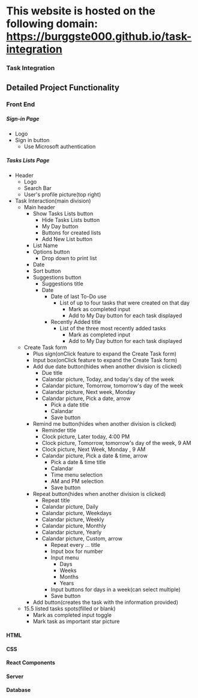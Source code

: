 # **This website is hosted on the following domain: https://burggste000.github.io/task-integration**
### **Task Integration**
## **Detailed Project Functionality** 
### **Front End**
##### **Sign-in Page**
- Logo
- Sign in button
    - Use Microsoft authentication
##### **Tasks Lists Page**
- Header
    - Logo
    - Search Bar
    - User's profile picture(top right)
- Task Interaction(main division)
    - Main header
        - Show Tasks Lists button
            - Hide Tasks Lists button
            - My Day button
            - Buttons for created lists
            - Add New List button
        - List Name
        - Options button
            - Drop down to print list
        - Date
        - Sort button
        - Suggestions button
            - Suggestions title
            - Date
                - Date of last To-Do use
                    - List of up to four tasks that were created on that day
                        - Mark as completed input
                        - Add to My Day button for each task displayed
                - Recently Added title
                    - List of the three most recently added tasks
                        - Mark as completed input
                        - Add to My Day button for each task displayed
    - Create Task form
        - Plus sign(onClick feature to expand the Create Task form)
        - Input box(onClick feature to expand the Create Task form)
        - Add due date button(hides when another division is clicked)
            - Due title
            - Calandar picture, Today, and today's day of the week
            - Calandar picture, Tomorrow, tomorrow's day of the week
            - Calandar picture, Next week, Monday 
            - Calandar picture, Pick a date, arrow
                - Pick a date title
                - Calandar
                - Save button
        - Remind me button(hides when another division is clicked)
            - Reminder title
            - Clock picture, Later today, 4:00 PM
            - Clock picture, Tomorrow, tomorrow's day of the week, 9 AM
            - Clock picture, Next Week, Monday , 9 AM
            - Calandar picture, Pick a date & time, arrow
                - Pick a date & time title
                - Calandar
                - Time menu selection
                - AM and PM selection
                - Save button
        - Repeat button(hides when another division is clicked)
            - Repeat title
            - Calandar picture, Daily
            - Calandar picture, Weekdays
            - Calandar picture, Weekly
            - Calandar picture, Monthly
            - Calandar picture, Yearly
            - Calandar picture, Custom, arrow
                - Repeat every ... title
                - Input box for number
                - Input menu
                    - Days
                    - Weeks
                    - Months
                    - Years
                - Input buttons for days in a week(can select multiple)
                - Save button
        - Add button(creates the task with the information provided)
    - 15.5 listed tasks spots(filled or blank)
        - Mark as completed input toggle
        - Mark task as important star picture

#### **HTML**
#### **CSS**
#### **React Components**
#### **Server**
#### **Database**







